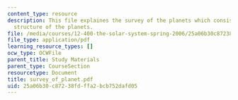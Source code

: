```yaml
---
content_type: resource
description: This file explaines the survey of the planets which consists of the internal
  structure of the planets.
file: /media/courses/12-400-the-solar-system-spring-2006/25a06b30c87238fdffa2bcb752dafd05_survey_of_planet.pdf
file_type: application/pdf
learning_resource_types: []
ocw_type: OCWFile
parent_title: Study Materials
parent_type: CourseSection
resourcetype: Document
title: survey_of_planet.pdf
uid: 25a06b30-c872-38fd-ffa2-bcb752dafd05
---
```

